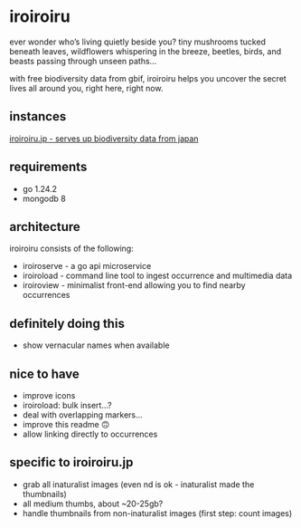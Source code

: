 # iroiroiru

ever wonder who’s living quietly beside you?
tiny mushrooms tucked beneath leaves,
wildflowers whispering in the breeze,
beetles, birds, and beasts passing through unseen paths...

with free biodiversity data from gbif,
iroiroiru helps you uncover the secret lives all around you,
right here, right now.

## instances

[iroiroiru.jp - serves up biodiversity data from japan](https://iroiroiru.jp/)

## requirements

* go 1.24.2
* mongodb 8

## architecture

iroiroiru consists of the following:

* iroiroserve - a go api microservice
* iroiroload - command line tool to ingest occurrence and multimedia data
* iroiroview - minimalist front-end allowing you to find nearby occurrences

## definitely doing this

* show vernacular names when available

## nice to have

* improve icons
* iroiroload: bulk insert...?
* deal with overlapping markers...
* improve this readme 🙃
* allow linking directly to occurrences

## specific to iroiroiru.jp

* grab all inaturalist images (even nd is ok - inaturalist made the thumbnails)
* all medium thumbs, about ~20-25gb?
* handle thumbnails from non-inaturalist images (first step: count images)
